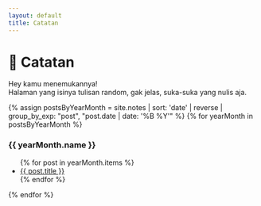 ```yaml
---
layout: default
title: Catatan
---
```


# 📑️ Catatan

Hey kamu menemukannya!  
Halaman yang isinya tulisan random, gak jelas, suka-suka yang nulis aja.

{% assign postsByYearMonth = site.notes | sort: 'date' | reverse | group_by_exp: "post", "post.date | date: '%B %Y'" %}
{% for yearMonth in postsByYearMonth %}
  <h3>{{ yearMonth.name }}</h3>
  <ul>
    {% for post in yearMonth.items %}
      <li><a href="{{ post.url }}">{{ post.title }}</a></li>
    {% endfor %}
  </ul>
{% endfor %}

